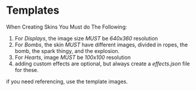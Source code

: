 # Templates
When Creating Skins You Must do The Following:
1. For *Displays*, the image size *MUST* be _*640x360*_ resolution
2. For *Bombs*, the skin *MUST* have different images, divided in ropes, the bomb, the spark thingy, and the explosion.
3. For *Hearts*, image *MUST* be _*100x100*_ resolution
4. adding custom effects are optional, but always create a *effects.json* file for these.

if you need referencing, use the template images.